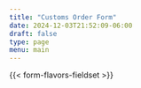 ```yaml
---
title: "Customs Order Form"
date: 2024-12-03T21:52:09-06:00
draft: false
type: page
menu: main
---
```


{{< form-flavors-fieldset >}}
